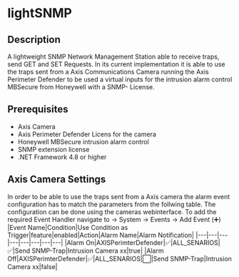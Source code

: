 # lightSNMP
## Description
A lightweight SNMP Network Management Station able to receive traps, send GET and SET Requests.
In its current implementation it is able to use the traps sent from a Axis Communications Camera running the Axis Perimeter Defender to be used a virtual inputs for the intrusion alarm control MBSecure from Honeywell with a SNMP- License.
## Prerequisites
* Axis Camera
* Axis Perimeter Defender Licens for the camera
* Honeywell MBSecure intrusion alarm control
* SNMP extension license
* .NET Framework 4.8 or higher
## Axis Camera Settings
In order to be able to use the traps sent from a Axis camera the alarm event configuration has to match the parameters from the follwing table.
The configuration can be done using the cameras webinterface. To add the required Event Handler navigate to → System → Events → Add Event (:heavy_plus_sign:)
|Event Name|Condition|Use Condition as Trigger|feature|enabled|Action|Alarm Name|Alarm Notification|
|---|---|---|---|---|---|---|---|
|Alarm On|AXISPerimterDefender|:white_check_mark:|ALL_SENARIOS|:white_check_mark:|Send SNMP-Trap|Intrusion Camera xx|true|
|Alarm Off|AXISPerimterDefender|:white_check_mark:|ALL_SENARIOS|:white_large_square:|Send SNMP-Trap|Intrusion Camera xx|false|
